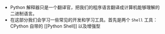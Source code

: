 - Python 解释器只是一个翻译官，把我们的程序语言翻译成计算机能够理解的二进制语言。
- 在这部分我们会学习一些常见的开发和学习工具。首先是两个 `Shell` 工具：CPython 自带的 [[Python Shell]] 以及增强型